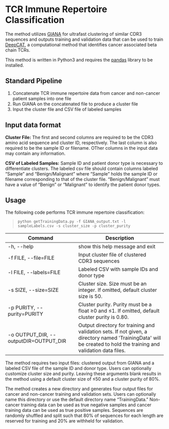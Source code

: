 # TCR Immune Repertoire Classification

The method utilizes [GIANA](https://github.com/s175573/GIANA) for ultrafast clustering of similar CDR3 sequences and outputs training and validation data that can be used to train [DeepCAT](https://github.com/s175573/DeepCAT), a computational method that identifies cancer associated beta chain TCRs.

This method is written in Python3 and requires the [pandas](https://pandas.pydata.org/) library to be installed.

## Standard Pipeline

1. Concatenate TCR immune repertoire data from cancer and non-cancer patient samples into one file
2. Run GIANA on the concatenated file to produce a cluster file
3. Input the cluster file and CSV file of labeled samples

## Input data format

**Cluster File:** The first and second columns are required to be the CDR3 amino acid sequence and cluster ID, respectively. The last column is also required to be the sample ID or filename. OTher columns in the input data may contain any information.

**CSV of Labeled Samples:** Sample ID and patient donor type is necessary to differentiate clusters. The labeled csv file should contain columns labeled “Sample” and “Benign/Malignant” where “Sample” holds the sample ID or filename corresponding to that of the cluster file. “Benign/Malignant” must have a value of “Benign” or “Malignant” to identify the patient donor types. 

## Usage
The following code performs TCR immune repertoire classification:
>```python getTrainingData.py -f GIANA_output.txt -l sampleLabels.csv -s cluster_size -p cluster_purity```

| Command| Description |
| ----------- | ----------- |
|-h, --help| show this help message and exit |
| -f FILE, --file=FILE| Input cluster file of clustered CDR3 sequences |
| -l FILE, --labels=FILE| Labeled CSV with sample IDs and donor type |
| -s SIZE, --size=SIZE| Cluster size. Size must be an integer. If omitted, default cluster size is 50. |
| -p PURITY, --purity=PURITY| Cluster purity. Purity must be a float ≥0 and ≤1. If omitted, default cluster purity is 0.80.|
|-o OUTPUT_DIR, --outputDIR=OUTPUT_DIR| Output directory for training and validation sets. If not given, a directory named 'TrainingData' will be created to hold the training and validation data files. |

The method requires two input files: clustered output from GIANA and a labeled CSV file of the sample ID and donor type. Users can optionally customize cluster size and purity. Leaving these arguments blank results in the method using a default cluster size of ≤50 and a cluster purity of 80%.

The method creates a new directory and generates four output files for cancer and non-cancer training and validation sets. Users can optionally name this directory or use the default directory name “TrainingData.” Non-cancer training data can be used as true negative samples and cancer training data can be used as true positive samples. Sequences are randomly shuffled and split such that 80% of sequences for each length are reserved for training and 20% are withheld for validation.
